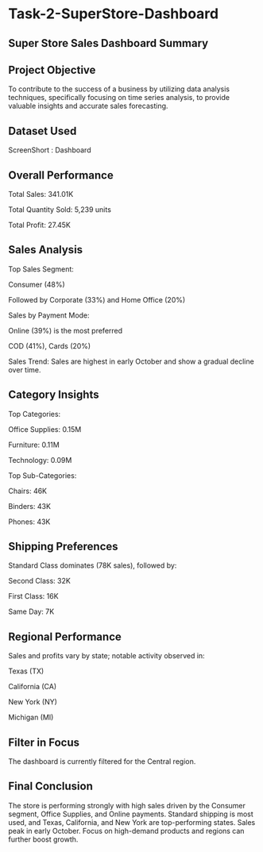 # Task-2-SuperStore-Dashboard
## Super Store Sales Dashboard Summary
## Project Objective
To contribute to the success of a business by utilizing data analysis techniques, specifically focusing on time series analysis, to provide valuable insights and accurate sales forecasting.
## Dataset Used 
ScreenShort : <a heref = ""> Dashboard </a>
## Overall Performance
Total Sales: 341.01K

Total Quantity Sold: 5,239 units

Total Profit: 27.45K

## Sales Analysis
Top Sales Segment:

Consumer (48%)

Followed by Corporate (33%) and Home Office (20%)

Sales by Payment Mode:

Online (39%) is the most preferred

COD (41%), Cards (20%)

Sales Trend: Sales are highest in early October and show a gradual decline over time.

## Category Insights
Top Categories:

Office Supplies: 0.15M

Furniture: 0.11M

Technology: 0.09M

Top Sub-Categories:

Chairs: 46K

Binders: 43K

Phones: 43K

## Shipping Preferences
Standard Class dominates (78K sales), followed by:

Second Class: 32K

First Class: 16K

Same Day: 7K

## Regional Performance
Sales and profits vary by state; notable activity observed in:

Texas (TX)

California (CA)

New York (NY)

Michigan (MI)

## Filter in Focus
The dashboard is currently filtered for the Central region.
## Final Conclusion
The store is performing strongly with high sales driven by the Consumer segment, Office Supplies, and Online payments. Standard shipping is most used, and Texas, California, and New York are top-performing states. Sales peak in early October. Focus on high-demand products and regions can further boost growth.

